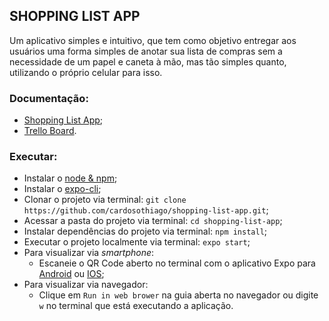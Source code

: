 ## SHOPPING LIST APP

Um aplicativo simples e intuitivo, que tem como objetivo entregar aos usuários uma forma simples de anotar sua lista de compras sem a necessidade de um papel e caneta à mão, mas tão simples quanto, utilizando o próprio celular para isso.

### Documentação:

- [Shopping List App](https://github.com/cardosothiago/shopping-list-app/blob/master/shopping_list_app_documentation.pdf);
- [Trello Board](https://trello.com/b/BHYz4PZO/shopping-list-app).

### Executar:

- Instalar o [node & npm](https://balta.io/blog/node-npm-instalacao-configuracao-e-primeiros-passos);
- Instalar o [expo-cli](https://docs.expo.dev/get-started/installation/);
- Clonar o projeto via terminal: `git clone https://github.com/cardosothiago/shopping-list-app.git`;
- Acessar a pasta do projeto via terminal: `cd shopping-list-app`;
- Instalar dependências do projeto via terminal: `npm install`;
- Executar o projeto localmente via terminal: `expo start`;
- Para visualizar via _smartphone_:
    - Escaneie o QR Code aberto no terminal com o aplicativo Expo para [Android](https://play.google.com/store/apps/details?id=host.exp.exponent&hl=pt_BR&gl=US) ou [IOS](https://apps.apple.com/br/app/expo-go/id982107779);
- Para visualizar via navegador:
    - Clique em `Run in web brower` na guia aberta no navegador ou digite `w` no terminal que está executando a aplicação.
